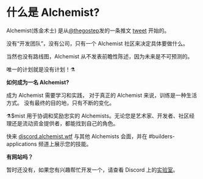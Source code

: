 # 什么是 Alchemist?

Alchemist\(炼金术士\) 是从[@thegostep](https://twitter.com/thegostep)发的一条推文 [tweet](https://twitter.com/thegostep/status/1358159173440184322?s=20) 开始的。

没有“开发团队”，没有公司，只有一个 Alchemist 社区来决定具体要做什么。

当然也没有路线图，Alchemist 从不发表前瞻性陈述，因为未来是不可预测的。

唯一的计划就是没有计划！⚗️

**如何成为一名 Alchemist?**

成为 Alchemist 需要学习和实践， 对于真正的 Alchemist 来说，训练是一种生活方式。 没有最终的目的地，只有不断的变化。

⚗️$mist 用于协调和奖励忠实的 Alchemists。无论您是艺术家、开发者、社区经理还是流动资金提供者，都能找到自己的角色。

快来 [discord.alchemist.wtf](http://discord.alchemist.wtf) 与其他 Alchemists 会面，并在 \#builders-applications 频道上展示您的技能。

**有网站吗？**

暂时还没有，如果您有兴趣帮忙开发一个，请查看 Discord 上的[实验室](https://discord.gg/UQB4MwG4c8)。

